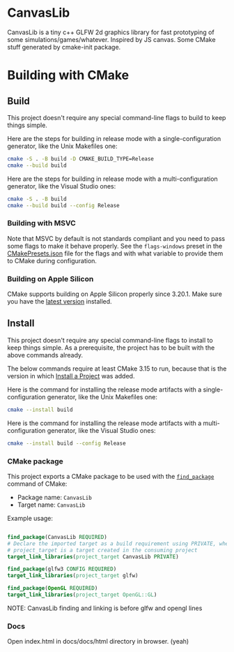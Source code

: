 # CanvasLib

CanvasLib is a tiny c++ GLFW 2d graphics library for fast prototyping of some simulations/games/whatever. Inspired by JS canvas. Some CMake stuff generated by cmake-init package.

# Building with CMake

## Build

This project doesn't require any special command-line flags to build to keep
things simple.

Here are the steps for building in release mode with a single-configuration
generator, like the Unix Makefiles one:

```sh
cmake -S . -B build -D CMAKE_BUILD_TYPE=Release
cmake --build build
```

Here are the steps for building in release mode with a multi-configuration
generator, like the Visual Studio ones:

```sh
cmake -S . -B build
cmake --build build --config Release
```

### Building with MSVC

Note that MSVC by default is not standards compliant and you need to pass some
flags to make it behave properly. See the `flags-windows` preset in the
[CMakePresets.json](CMakePresets.json) file for the flags and with what
variable to provide them to CMake during configuration.

### Building on Apple Silicon

CMake supports building on Apple Silicon properly since 3.20.1. Make sure you
have the [latest version][1] installed.

## Install

This project doesn't require any special command-line flags to install to keep
things simple. As a prerequisite, the project has to be built with the above
commands already.

The below commands require at least CMake 3.15 to run, because that is the
version in which [Install a Project][2] was added.

Here is the command for installing the release mode artifacts with a
single-configuration generator, like the Unix Makefiles one:

```sh
cmake --install build
```

Here is the command for installing the release mode artifacts with a
multi-configuration generator, like the Visual Studio ones:

```sh
cmake --install build --config Release
```

### CMake package

This project exports a CMake package to be used with the [`find_package`][3]
command of CMake:

* Package name: `CanvasLib`
* Target name: `CanvasLib`

Example usage:

```cmake

find_package(CanvasLib REQUIRED)
# Declare the imported target as a build requirement using PRIVATE, where
# project_target is a target created in the consuming project
target_link_libraries(project_target CanvasLib PRIVATE)

find_package(glfw3 CONFIG REQUIRED)
target_link_libraries(project_target glfw)

find_package(OpenGL REQUIRED)
target_link_libraries(project_target OpenGL::GL)
```
NOTE: CanvasLib finding and linking is before glfw and opengl lines

[1]: https://cmake.org/download/
[2]: https://cmake.org/cmake/help/latest/manual/cmake.1.html#install-a-project
[3]: https://cmake.org/cmake/help/latest/command/find_package.html

### Docs
Open index.html in docs/docs/html directory in browser. (yeah)
<!--
Please go to https://choosealicense.com/licenses/ and choose a license that
fits your needs. The recommended license for a project of this type is the
Boost Software License 1.0.
-->
